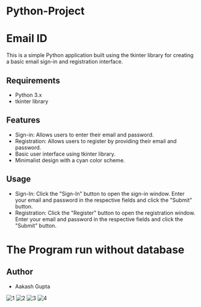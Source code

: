 # Python-Project

# Email ID

This is a simple Python application built using the tkinter library for creating a basic email sign-in and registration interface.

## Requirements

- Python 3.x
- tkinter library

## Features

- Sign-in: Allows users to enter their email and password.
- Registration: Allows users to register by providing their email and password.
- Basic user interface using tkinter library.
- Minimalist design with a cyan color scheme.

## Usage

- Sign-In: Click the "Sign-In" button to open the sign-in window. Enter your email and password in the respective fields and click the "Submit" button.
- Registration: Click the "Register" button to open the registration window. Enter your email and password in the respective fields and click the "Submit" button.

# The Program run without database

## Author

- Aakash Gupta

![1](https://user-images.githubusercontent.com/43983317/236446010-8d280f28-0c15-4674-8894-42f039d2f38b.png)
![2](https://user-images.githubusercontent.com/43983317/236446016-b60c338f-9795-4827-8156-d8e253708fa2.png)
![3](https://user-images.githubusercontent.com/43983317/236446019-ef3409f5-31e8-4acd-8c60-fb6435b9db0b.png)
![4](https://user-images.githubusercontent.com/43983317/236446022-4b3cbe3b-3c0e-403e-847c-1a8503965731.png)

